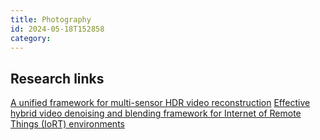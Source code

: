```yaml
---
title: Photography
id: 2024-05-18T152858
category: 
---
```


## Research links
[A unified framework for multi-sensor HDR video reconstruction](https://www.sciencedirect.com/science/article/abs/pii/S0923596513001355)
[Effective hybrid video denoising and blending framework for Internet of Remote Things (IoRT) environments](https://www.tandfonline.com/doi/full/10.1080/00051144.2024.2312747)
